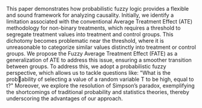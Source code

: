 This paper demonstrates how probabilistic fuzzy logic provides a flexible and sound framework for analyzing causality. Initially, we identify a limitation associated with the conventional Average Treatment Effect (ATE) methodology for non-binary treatments, which requires
a threshold to segregate treatment values into treatment and control groups. This dichotomy becomes problematic near the threshold, where it is unreasonable to categorize similar values distinctly into treatment or
control groups. We propose the Fuzzy Average Treatment Effect (FATE) as a generalization of ATE to address this issue, ensuring a smoother transition between groups. To address this, we adopt a probabilistic fuzzy
perspective, which allows us to tackle questions like: "What is the probability of selecting a value of a random variable T to be high, equal to t?" Moreover, we explore the resolution of Simpson’s paradox, exemplifying the shortcomings of traditional probability and statistics theories,
thereby underscoring the advantages of our approach.
